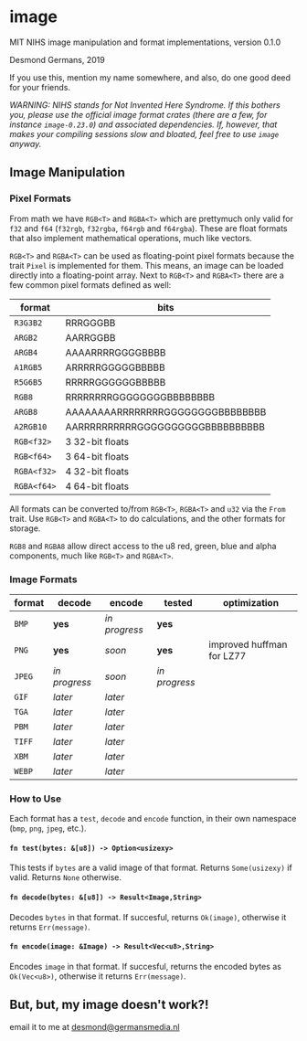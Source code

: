 # image

MIT NIHS image manipulation and format implementations, version 0.1.0

Desmond Germans, 2019

If you use this, mention my name somewhere, and also, do one good deed for your friends.

*WARNING: NIHS stands for Not Invented Here Syndrome. If this bothers you, please use the official image format crates (there are a few, for instance `image-0.23.0`) and associated dependencies. If, however, that makes your compiling sessions slow and bloated, feel free to use `image` anyway.*

## Image Manipulation

### Pixel Formats

From math we have `RGB<T>` and `RGBA<T>` which are prettymuch only valid for `f32` and `f64` (`f32rgb`, `f32rgba`, `f64rgb` and `f64rgba`). These are float formats that also implement mathematical operations, much like vectors.

`RGB<T>` and `RGBA<T>` can be used as floating-point pixel formats because the trait `Pixel` is implemented for them. This means, an image can be loaded directly into a floating-point array. Next to `RGB<T>` and `RGBA<T>` there are a few common pixel formats defined as well:

format      | bits
------------|-----
`R3G3B2`    | RRRGGGBB
`ARGB2`     | AARRGGBB
`ARGB4`     | AAAARRRRGGGGBBBB
`A1RGB5`    | ARRRRRGGGGGBBBBB
`R5G6B5`    | RRRRRGGGGGGBBBBB
`RGB8`      | RRRRRRRRGGGGGGGGBBBBBBBB
`ARGB8`     | AAAAAAAARRRRRRRRGGGGGGGGBBBBBBBB
`A2RGB10`   | AARRRRRRRRRRGGGGGGGGGGBBBBBBBBBB
`RGB<f32>`  | 3 32-bit floats
`RGB<f64>`  | 3 64-bit floats
`RGBA<f32>` | 4 32-bit floats
`RGBA<f64>` | 4 64-bit floats 

All formats can be converted to/from `RGB<T>`, `RGBA<T>` and `u32` via the `From` trait. Use `RGB<T>` and `RGBA<T>` to do calculations, and the other formats for storage.

`RGB8` and `RGBA8` allow direct access to the u8 red, green, blue and alpha components, much like `RGB<T>` and `RGBA<T>`.

### Image Formats

format   | decode         | encode        | tested        | optimization
---------|----------------|---------------|---------------|-------------
`BMP`    | **yes**        | *in progress* | **yes**       |
`PNG`    | **yes**        | *soon*        | **yes**       | improved huffman for LZ77
`JPEG`   | *in progress*  | *soon*        | *in progress* |
`GIF`    | *later*        | *later*       |               |
`TGA`    | *later*        | *later*       |               |
`PBM`    | *later*        | *later*       |               |
`TIFF`   | *later*        | *later*       |               |
`XBM`    | *later*        | *later*       |               |
`WEBP`   | *later*        | *later*       |               |

### How to Use

Each format has a `test`, `decode` and `encode` function, in their own namespace (`bmp`, `png`, `jpeg`, etc.).

#### `fn test(bytes: &[u8]) -> Option<usizexy>`

This tests if `bytes` are a valid image of that format. Returns `Some(usizexy)` if valid. Returns `None` otherwise.

#### `fn decode(bytes: &[u8]) -> Result<Image,String>`

Decodes `bytes` in that format. If succesful, returns `Ok(image)`, otherwise it returns `Err(message)`.

#### `fn encode(image: &Image) -> Result<Vec<u8>,String>`

Encodes `image` in that format. If succesful, returns the encoded bytes as `Ok(Vec<u8>)`, otherwise it returns `Err(message)`.

## But, but, my image doesn't work?!

email it to me at desmond@germansmedia.nl
